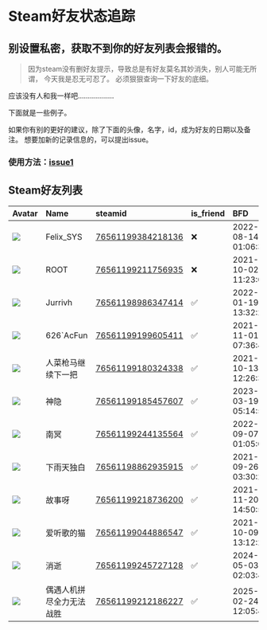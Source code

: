 # Steam好友状态追踪
## 别设置私密，获取不到你的好友列表会报错的。

> 因为steam没有删好友提示，导致总是有好友莫名其妙消失，别人可能无所谓，
> 今天我是忍无可忍了。 必须狠狠查询一下好友的底细。

应该没有人和我一样吧………………

下面就是一些例子。

如果你有别的更好的建议，除了下面的头像，名字，id，成为好友的日期以及备注。 想要加新的记录信息的，可以提出issue。

### 使用方法：[issue1](https://github.com/systemannounce/SteamFriends/issues/1)

## Steam好友列表

| Avatar                                                                            | Name         | steamid                                                                     | is_friend   | BFD                 | Remark   | removed_time        |
|:----------------------------------------------------------------------------------|:-------------|:----------------------------------------------------------------------------|:------------|:--------------------|:---------|:--------------------|
| ![](https://avatars.steamstatic.com/d41abd4be0b3769e1919802da758591a11639b13.jpg) | Felix_SYS    | [76561199384218136](https://steamcommunity.com/profiles/76561199384218136/) | ❌           | 2022-08-14 01:06:38 |          | 2025-01-01 08:06:31 |
| ![](https://avatars.steamstatic.com/ef15d4fa577672454e11c4dc5fbfa9fc71722ede.jpg) | ROOT         | [76561199211756935](https://steamcommunity.com/profiles/76561199211756935/) | ❌           | 2021-10-02 11:23:03 |          | 2025-01-01 08:06:31 |
| ![](https://avatars.steamstatic.com/c5aa756b905d4db69b9cc480439c7ef68a1015bd.jpg) | Jurrivh      | [76561198986347414](https://steamcommunity.com/profiles/76561198986347414/) | ✅           | 2022-01-19 13:32:20 |          |                     |
| ![](https://avatars.steamstatic.com/abd9e9503eb206deab28e193803222a839ed54bd.jpg) | 626`AcFun    | [76561199199605411](https://steamcommunity.com/profiles/76561199199605411/) | ✅           | 2021-11-01 07:36:48 |          |                     |
| ![](https://avatars.steamstatic.com/40bf29a0a7d3e4a36e64456677985317e46ff3de.jpg) | 人菜枪马继续下一把    | [76561199180324338](https://steamcommunity.com/profiles/76561199180324338/) | ✅           | 2021-10-13 12:26:31 |          |                     |
| ![](https://avatars.steamstatic.com/fef49e7fa7e1997310d705b2a6158ff8dc1cdfeb.jpg) | 神隐           | [76561199185457607](https://steamcommunity.com/profiles/76561199185457607/) | ✅           | 2023-03-19 05:14:59 |          |                     |
| ![](https://avatars.steamstatic.com/3a595489f1d63eeb8cbdd953d1cc269d51154485.jpg) | 南冥           | [76561199244135564](https://steamcommunity.com/profiles/76561199244135564/) | ✅           | 2022-09-07 01:05:09 |          |                     |
| ![](https://avatars.steamstatic.com/e0345d95a99a0280d31aaec05676eaad7a125d2c.jpg) | 下雨天独白        | [76561198862935915](https://steamcommunity.com/profiles/76561198862935915/) | ✅           | 2021-09-26 03:30:29 |          |                     |
| ![](https://avatars.steamstatic.com/fef49e7fa7e1997310d705b2a6158ff8dc1cdfeb.jpg) | 故事呀          | [76561199218736200](https://steamcommunity.com/profiles/76561199218736200/) | ✅           | 2021-11-20 14:50:55 |          |                     |
| ![](https://avatars.steamstatic.com/3f9806a0d659d276607ecdfcbf23f09a16cdd158.jpg) | 爱听歌的猫        | [76561199044886547](https://steamcommunity.com/profiles/76561199044886547/) | ✅           | 2021-10-09 13:12:20 |          |                     |
| ![](https://avatars.steamstatic.com/b698f81978cd408b5e210f5b5c09d308ae75165b.jpg) | 消逝           | [76561199245727128](https://steamcommunity.com/profiles/76561199245727128/) | ✅           | 2024-05-03 02:03:48 |          |                     |
| ![](https://avatars.steamstatic.com/fef49e7fa7e1997310d705b2a6158ff8dc1cdfeb.jpg) | 偶遇人机拼尽全力无法战胜 | [76561199212186227](https://steamcommunity.com/profiles/76561199212186227/) | ✅           | 2025-02-24 12:05:42 |          |                     |